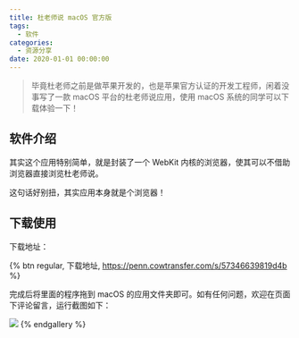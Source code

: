 ```yaml
---
title: 杜老师说 macOS 官方版
tags:
  - 软件
categories:
  - 资源分享
date: 2020-01-01 00:00:00
---
```


> 毕竟杜老师之前是做苹果开发的，也是苹果官方认证的开发工程师，闲着没事写了一款 macOS 平台的杜老师说应用，使用 macOS 系统的同学可以下载体验一下！

<!-- more -->

## 软件介绍

其实这个应用特别简单，就是封装了一个 WebKit 内核的浏览器，使其可以不借助浏览器直接浏览杜老师说。

这句话好别扭，其实应用本身就是个浏览器！

## 下载使用

下载地址：

{% btn regular, 下载地址, https://penn.cowtransfer.com/s/57346639819d4b %}

完成后将里面的程序拖到 macOS 的应用文件夹即可。如有任何问题，欢迎在页面下评论留言，运行截图如下：

![](https://cdn.dusays.com/2020/01/176-1.jpg)
{% endgallery %}